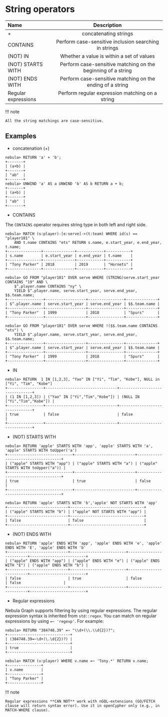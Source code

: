 # String operators

| Name     | Description          |
|:-----    | :------------------: |
| + | concatenating strings |
| CONTAINS | Perform case-sensitive inclusion searching in strings |
(NOT) IN | Whether a value is within a set of values
(NOT) STARTS WITH | Perform case-sensitive matching on the beginning of a string
(NOT) ENDS WITH | Perform case-sensitive matching on the ending of a string
Regular expressions | Perform regular expression matching on a string

!!! note

    All the string matchings are case-sensitive.

## Examples

* concatenation (+)

```ngql
nebula> RETURN 'a' + 'b';
+-------+
| (a+b) |
+-------+
| "ab"  |
+-------+
nebula> UNWIND 'a' AS a UNWIND 'b' AS b RETURN a + b;
+-------+
| (a+b) |
+-------+
| "ab"  |
+-------+
```

* CONTAINS

The `CONTAINS` operator requires string type in both left and right side.

```ngql
nebula> MATCH (s:player)-[e:serve]->(t:team) WHERE id(s) == "player101" \
    AND t.name CONTAINS "ets" RETURN s.name, e.start_year, e.end_year, t.name;
+---------------+--------------+------------+-----------+
| s.name        | e.start_year | e.end_year | t.name    |
+---------------+--------------+------------+-----------+
| "Tony Parker" | 2018         | 2019       | "Hornets" |
+---------------+--------------+------------+-----------+

nebula> GO FROM "player101" OVER serve WHERE (STRING)serve.start_year CONTAINS "19" AND \
    $^.player.name CONTAINS "ny" \
    YIELD $^.player.name, serve.start_year, serve.end_year, $$.team.name;
+----------------+------------------+----------------+--------------+
| $^.player.name | serve.start_year | serve.end_year | $$.team.name |
+----------------+------------------+----------------+--------------+
| "Tony Parker"  | 1999             | 2018           | "Spurs"      |
+----------------+------------------+----------------+--------------+

nebula> GO FROM "player101" OVER serve WHERE !($$.team.name CONTAINS "ets") \
    YIELD $^.player.name, serve.start_year, serve.end_year, $$.team.name;
+----------------+------------------+----------------+--------------+
| $^.player.name | serve.start_year | serve.end_year | $$.team.name |
+----------------+------------------+----------------+--------------+
| "Tony Parker"  | 1999             | 2018           | "Spurs"      |
+----------------+------------------+----------------+--------------+
```

* IN

```ngql
nebula> RETURN  1 IN [1,2,3], "Yao" IN ["Yi", "Tim", "Kobe"], NULL in ["Yi", "Tim", "Kobe"]
+----------------+--------------------------------+-------------------------------+
| (1 IN [1,2,3]) | ("Yao" IN ["Yi","Tim","Kobe"]) | (NULL IN ["Yi","Tim","Kobe"]) |
+----------------+--------------------------------+-------------------------------+
| true           | false                          | false                         |
+----------------+--------------------------------+-------------------------------+
```

* (NOT) STARTS WITH

```ngql
nebula> RETURN 'apple' STARTS WITH 'app', 'apple' STARTS WITH 'a', 'apple' STARTS WITH toUpper('a')
+-----------------------------+---------------------------+------------------------------------+
| ("apple" STARTS WITH "app") | ("apple" STARTS WITH "a") | ("apple" STARTS WITH toUpper("a")) |
+-----------------------------+---------------------------+------------------------------------+
| true                        | true                      | false                              |
+-----------------------------+---------------------------+------------------------------------+

nebula> RETURN 'apple' STARTS WITH 'b','apple' NOT STARTS WITH 'app'
+---------------------------+---------------------------------+
| ("apple" STARTS WITH "b") | ("apple" NOT STARTS WITH "app") |
+---------------------------+---------------------------------+
| false                     | false                           |
+---------------------------+---------------------------------+
```

* (NOT) ENDS WITH

```ngql
nebula> RETURN 'apple' ENDS WITH 'app', 'apple' ENDS WITH 'e', 'apple' ENDS WITH 'E', 'apple' ENDS WITH 'b'
+---------------------------+-------------------------+-------------------------+-------------------------+
| ("apple" ENDS WITH "app") | ("apple" ENDS WITH "e") | ("apple" ENDS WITH "E") | ("apple" ENDS WITH "b") |
+---------------------------+-------------------------+-------------------------+-------------------------+
| false                     | true                    | false                   | false                   |
+---------------------------+-------------------------+-------------------------+-------------------------+
```

* Regular expressions

Nebula Graph supports filtering by using regular expressions. The regular expression syntax is inherited from `std::regex`. You can match on regular expressions by using `=~ 'regexp'`. For example:

```ngql
nebula> RETURN "384748.39" =~ "\\d+(\\.\\d{2})?";
+----------------------------+
| (384748.39=~\d+(\.\d{2})?) |
+----------------------------+
| true                       |
+----------------------------+
```

```ngql
nebula> MATCH (v:player) WHERE v.name =~ 'Tony.*' RETURN v.name;
+---------------+
| v.name        |
+---------------+
| "Tony Parker" |
+---------------+
```

!!! note

    Regular expressions **CAN NOT** work with nGQL-extensions (GO/FETCH clause will return syntax error). Use it in openCypher only (e.g., in MATCH-WHERE clause).
